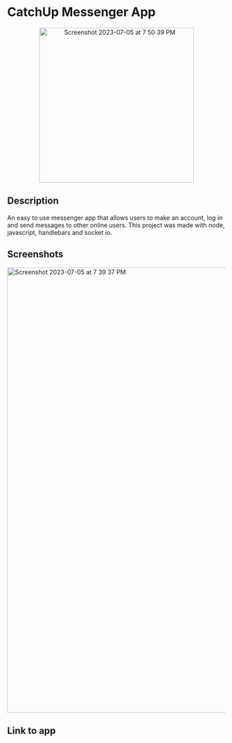 # CatchUp Messenger App 
<p align="center" width="100%">
<img width="357" alt="Screenshot 2023-07-05 at 7 50 39 PM" src="https://github.com/smokhadar/project2main/assets/35505692/3a1b78e6-5806-48cb-93ce-4c5bca991a9c">
</p>

## Description
An easy to use messenger app that allows users to make an account, log in and send messages to other online users. This project was made with node, javascript, handlebars and socket io.

## Screenshots
<img width="1025" alt="Screenshot 2023-07-05 at 7 39 37 PM" src="https://github.com/smokhadar/project2main/assets/35505692/c143d4e6-a3d4-44c4-a0ef-70ce90df9902">



## Link to app
